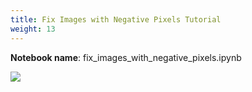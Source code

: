 ```yaml
---
title: Fix Images with Negative Pixels Tutorial
weight: 13
---
```


**Notebook name**: fix_images_with_negative_pixels.ipynb

<img src='/images/comingsoon.png' />